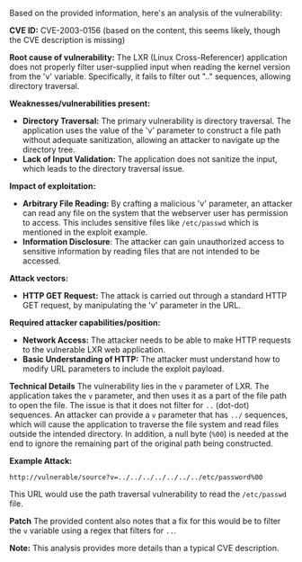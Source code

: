 Based on the provided information, here's an analysis of the vulnerability:

**CVE ID:** CVE-2003-0156 (based on the content, this seems likely, though the CVE description is missing)

**Root cause of vulnerability:** The LXR (Linux Cross-Referencer) application does not properly filter user-supplied input when reading the kernel version from the 'v' variable. Specifically, it fails to filter out ".." sequences, allowing directory traversal.

**Weaknesses/vulnerabilities present:**
*   **Directory Traversal:** The primary vulnerability is directory traversal. The application uses the value of the 'v' parameter to construct a file path without adequate sanitization, allowing an attacker to navigate up the directory tree.
*  **Lack of Input Validation:** The application does not sanitize the input, which leads to the directory traversal issue.

**Impact of exploitation:**
*   **Arbitrary File Reading:** By crafting a malicious 'v' parameter, an attacker can read any file on the system that the webserver user has permission to access. This includes sensitive files like `/etc/passwd` which is mentioned in the exploit example.
*  **Information Disclosure**: The attacker can gain unauthorized access to sensitive information by reading files that are not intended to be accessed.

**Attack vectors:**
*   **HTTP GET Request:** The attack is carried out through a standard HTTP GET request, by manipulating the 'v' parameter in the URL.

**Required attacker capabilities/position:**
*   **Network Access:** The attacker needs to be able to make HTTP requests to the vulnerable LXR web application.
*   **Basic Understanding of HTTP:** The attacker must understand how to modify URL parameters to include the exploit payload.

**Technical Details**
The vulnerability lies in the `v` parameter of LXR. The application takes the `v` parameter, and then uses it as a part of the file path to open the file. The issue is that it does not filter for `..` (dot-dot) sequences. An attacker can provide a `v` parameter that has `../` sequences, which will cause the application to traverse the file system and read files outside the intended directory. In addition, a null byte (`%00`) is needed at the end to ignore the remaining part of the original path being constructed.

**Example Attack:**
```
http://vulnerable/source?v=../../../../../../../etc/password%00
```
This URL would use the path traversal vulnerability to read the `/etc/passwd` file.

**Patch**
The provided content also notes that a fix for this would be to filter the `v` variable using a regex that filters for `..`.

**Note:** This analysis provides more details than a typical CVE description.
